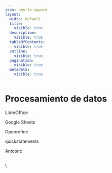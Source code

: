 ```yaml
---
icon: pen-to-square
layout:
  width: default
  title:
    visible: true
  description:
    visible: true
  tableOfContents:
    visible: true
  outline:
    visible: true
  pagination:
    visible: true
  metadata:
    visible: true
---
```


# Procesamiento de datos

LibreOffice

Google Sheets

Openrefine&#x20;

quickstatements

Antconc

\
\
